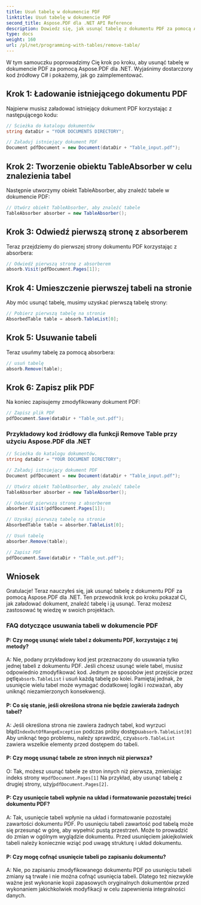 ```yaml
---
title: Usuń tabelę w dokumencie PDF
linktitle: Usuń tabelę w dokumencie PDF
second_title: Aspose.PDF dla .NET API Reference
description: Dowiedz się, jak usunąć tabelę z dokumentu PDF za pomocą Aspose.PDF dla platformy .NET.
type: docs
weight: 160
url: /pl/net/programming-with-tables/remove-table/
---
```

W tym samouczku poprowadzimy Cię krok po kroku, aby usunąć tabelę w dokumencie PDF za pomocą Aspose.PDF dla .NET. Wyjaśnimy dostarczony kod źródłowy C# i pokażemy, jak go zaimplementować.

## Krok 1: Ładowanie istniejącego dokumentu PDF
Najpierw musisz załadować istniejący dokument PDF korzystając z następującego kodu:

```csharp
// Ścieżka do katalogu dokumentów
string dataDir = "YOUR DOCUMENTS DIRECTORY";

// Załaduj istniejący dokument PDF
Document pdfDocument = new Document(dataDir + "Table_input.pdf");
```

## Krok 2: Tworzenie obiektu TableAbsorber w celu znalezienia tabel
Następnie utworzymy obiekt TableAbsorber, aby znaleźć tabele w dokumencie PDF:

```csharp
// Utwórz obiekt TableAbsorber, aby znaleźć tabele
TableAbsorber absorber = new TableAbsorber();
```

## Krok 3: Odwiedź pierwszą stronę z absorberem
Teraz przejdziemy do pierwszej strony dokumentu PDF korzystając z absorbera:

```csharp
// Odwiedź pierwszą stronę z absorberem
absorb.Visit(pdfDocument.Pages[1]);
```

## Krok 4: Umieszczenie pierwszej tabeli na stronie
Aby móc usunąć tabelę, musimy uzyskać pierwszą tabelę strony:

```csharp
// Pobierz pierwszą tabelę na stronie
AbsorbedTable table = absorb.TableList[0];
```

## Krok 5: Usuwanie tabeli
Teraz usuńmy tabelę za pomocą absorbera:

```csharp
// usuń tabelę
absorb.Remove(table);
```

## Krok 6: Zapisz plik PDF
Na koniec zapisujemy zmodyfikowany dokument PDF:

```csharp
// Zapisz plik PDF
pdfDocument.Save(dataDir + "Table_out.pdf");
```

### Przykładowy kod źródłowy dla funkcji Remove Table przy użyciu Aspose.PDF dla .NET

```csharp
// Ścieżka do katalogu dokumentów.
string dataDir = "YOUR DOCUMENT DIRECTORY";

// Załaduj istniejący dokument PDF
Document pdfDocument = new Document(dataDir + "Table_input.pdf");

// Utwórz obiekt TableAbsorber, aby znaleźć tabele
TableAbsorber absorber = new TableAbsorber();

// Odwiedź pierwszą stronę z absorberem
absorber.Visit(pdfDocument.Pages[1]);

// Uzyskaj pierwszą tabelę na stronie
AbsorbedTable table = absorber.TableList[0];

// Usuń tabelę
absorber.Remove(table);

// Zapisz PDF
pdfDocument.Save(dataDir + "Table_out.pdf");
```

## Wniosek
Gratulacje! Teraz nauczyłeś się, jak usunąć tabelę z dokumentu PDF za pomocą Aspose.PDF dla .NET. Ten przewodnik krok po kroku pokazał Ci, jak załadować dokument, znaleźć tabelę i ją usunąć. Teraz możesz zastosować tę wiedzę w swoich projektach.

### FAQ dotyczące usuwania tabeli w dokumencie PDF

#### P: Czy mogę usunąć wiele tabel z dokumentu PDF, korzystając z tej metody?

 A: Nie, podany przykładowy kod jest przeznaczony do usuwania tylko jednej tabeli z dokumentu PDF. Jeśli chcesz usunąć wiele tabel, musisz odpowiednio zmodyfikować kod. Jednym ze sposobów jest przejście przez pętlę`absorb.TableList` i usuń każdą tabelę po kolei. Pamiętaj jednak, że usunięcie wielu tabel może wymagać dodatkowej logiki i rozważań, aby uniknąć niezamierzonych konsekwencji.

#### P: Co się stanie, jeśli określona strona nie będzie zawierała żadnych tabel?

 A: Jeśli określona strona nie zawiera żadnych tabel, kod wyrzuci błąd`IndexOutOfRangeException` podczas próby dostępu`absorb.TableList[0]` Aby uniknąć tego problemu, należy sprawdzić, czy`absorb.TableList` zawiera wszelkie elementy przed dostępem do tabeli.

#### P: Czy mogę usunąć tabele ze stron innych niż pierwsza?

 O: Tak, możesz usunąć tabele ze stron innych niż pierwsza, zmieniając indeks strony w`pdfDocument.Pages[1]` Na przykład, aby usunąć tabelę z drugiej strony, użyj`pdfDocument.Pages[2]`.

#### P: Czy usunięcie tabeli wpłynie na układ i formatowanie pozostałej treści dokumentu PDF?

A: Tak, usunięcie tabeli wpłynie na układ i formatowanie pozostałej zawartości dokumentu PDF. Po usunięciu tabeli zawartość pod tabelą może się przesunąć w górę, aby wypełnić pustą przestrzeń. Może to prowadzić do zmian w ogólnym wyglądzie dokumentu. Przed usunięciem jakiejkolwiek tabeli należy koniecznie wziąć pod uwagę strukturę i układ dokumentu.

#### P: Czy mogę cofnąć usunięcie tabeli po zapisaniu dokumentu?

A: Nie, po zapisaniu zmodyfikowanego dokumentu PDF po usunięciu tabeli zmiany są trwałe i nie można cofnąć usunięcia tabeli. Dlatego też niezwykle ważne jest wykonanie kopii zapasowych oryginalnych dokumentów przed wykonaniem jakichkolwiek modyfikacji w celu zapewnienia integralności danych.